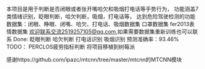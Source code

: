 本项目是用于判断是否闭眼或者张开嘴哈欠和吸烟打电话等手势行为，
功能涵盖7类情绪识别，眨眼判断，哈欠判断，吸烟，打电话等，
达到危险驾驶检测的功能
数据集：闭眼、睁眼、闭嘴、哈欠、打电话、吸烟数据集
        口罩数据集
        fer2013表情数据集
欢迎联系交流2519257105@qq.com,如果需要数据集重新训练也可以联系
Done:
眨眼判断
哈欠判断
打电话识别
吸烟识别
预测准确率：93.46%
TODO：
PERCLOS疲劳指标判断
将项目移植到树莓派


感谢https://github.com/ipazc/mtcnn/tree/master/mtcnn的MTCNN模块